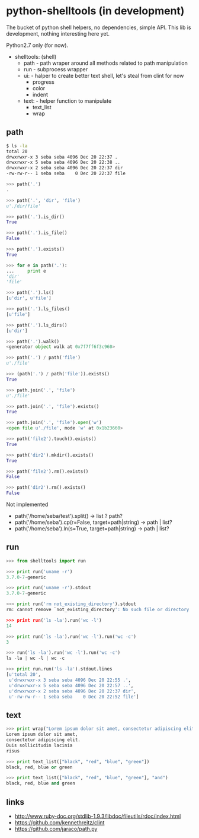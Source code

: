 python-shelltools (in development)
==================================

  The bucket of python shell helpers, no dependencies, simple API. 
  This lib is development, nothing interesting here yet. 
  
  Python2.7 only (for now).

  * shelltools: (shell)
	* path - path wraper around all methods related to path manipulation
	* run - subprocess wrapper
	* ui: - halper to create better text shell, let's steal from clint for now
	  * progress
	  * color
	  * indent
	* text: - helper function to manipulate
	  * text_list
	  * wrap

path
----
	
   ```bash
   $ ls -la 
   total 20
   drwxrwxr-x 3 seba seba 4096 Dec 20 22:37 .
   drwxrwxr-x 5 seba seba 4096 Dec 20 22:38 ..
   drwxrwxr-x 2 seba seba 4096 Dec 20 22:37 dir
   -rw-rw-r-- 1 seba seba    0 Dec 20 22:37 file
   ```

   
   ```python
   >>> path('.')
   .
   
   >>> path('.', 'dir', 'file')
   u'./dir/file'
   
   >>> path('.').is_dir()
   True
   
   >>> path('.').is_file()
   False
   
   >>> path('.').exists()
   True
   
   >>> for e in path('.'):
   ...     print e
   'dir' 
   'file'
   
   >>> path('.').ls()
   [u'dir', u'file']
   
   >>> path('.').ls_files()
   [u'file']

   >>> path('.').ls_dirs()
   [u'dir']
   
   >>> path('.').walk()
   <generator object walk at 0x7f7ff6f3c960>
   
   >>> path('.') / path('file')
   u'./file'

   >>> (path('.') / path('file')).exists()
   True
   
   >>> path.join('.', 'file')
   u'./file'
   
   >>> path.join('.', 'file').exists()
   True
   
   >>> path.join('.', 'file').open('w')
   <open file u'./file', mode 'w' at 0x1b23660>
   
   >>> path('file2').touch().exists()
   True
   
   >>> path('dir2').mkdir().exists()
   True
   
   >>> path('file2').rm().exists()
   False
   
   >>> path('dir2').rm().exists()
   False 
   ```
   
   Not implemented
   
   * path('/home/seba/test').split() -> list ? path?
   * path('/home/seba').cp(r=False, target=path|string) -> path | list?
   * path('/home/seba').ln(s=True, target=path|string) -> path | list?

run
---

  ```python
  >>> from shelltools import run

  >>> print run('uname -r')
  3.7.0-7-generic

  >>> print run('uname -r').stdout
  3.7.0-7-generic

  >>> print run('rm not_existing_directory').stdout
  rm: cannot remove `not_existing_directory': No such file or directory

  >>> print run('ls -la').run('wc -l')
  14

  >>> print run('ls -la').run('wc -l').run('wc -c')
  3

  >>> run('ls -la').run('wc -l').run('wc -c')
  ls -la | wc -l | wc -c
  
  >>> print run.run('ls -la').stdout.lines
  [u'total 20',
   u'drwxrwxr-x 3 seba seba 4096 Dec 20 22:55 .',
   u'drwxrwxr-x 5 seba seba 4096 Dec 20 22:57 ..',
   u'drwxrwxr-x 2 seba seba 4096 Dec 20 22:37 dir',
   u'-rw-rw-r-- 1 seba seba    0 Dec 20 22:52 file']
  ```

text
----
   
   ```python
   >>> print wrap("Lorem ipsum dolor sit amet, consectetur adipiscing elit. Duis sollicitudin lacinia risus", 30)
   Lorem ipsum dolor sit amet,
   consectetur adipiscing elit.
   Duis sollicitudin lacinia
   risus

   >>> print text_list(["black", "red", "blue", "green"])
   black, red, blue or green
   
   >>> print text_list(["black", "red", "blue", "green"], "and")
   black, red, blue and green
   ```

links
-----

  * http://www.ruby-doc.org/stdlib-1.9.3/libdoc/fileutils/rdoc/index.html
  * https://github.com/kennethreitz/clint
  * https://github.com/jaraco/path.py
